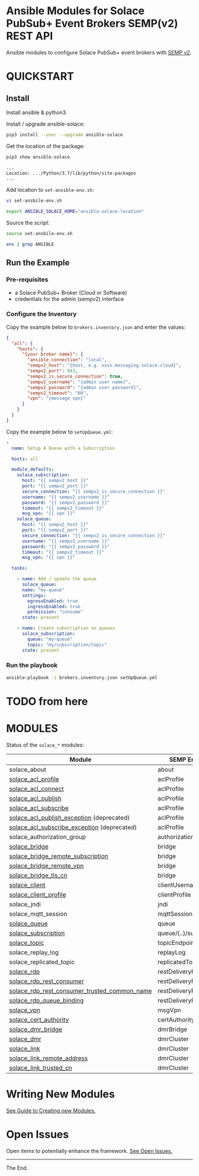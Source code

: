 # Ansible Modules for Solace PubSub+ Event Brokers SEMP(v2) REST API

Ansible modules to configure Solace PubSub+ event brokers with [SEMP v2](https://docs.solace.com/SEMP/Using-SEMP.htm).

# QUICKSTART

## Install

Install ansible & python3.

Install / upgrade ansible-solace:
````bash
pip3 install --user --upgrade ansible-solace
````
Get the location of the package:
````bash
pip3 show ansible-solace

...
Location: .../Python/3.7/lib/python/site-packages
...

````
Add location to `set-ansible-env.sh`:
````bash
vi set-ansbile-env.sh

export ANSIBLE_SOLACE_HOME="ansible-solace-location"

````

Source the script:
````bash
source set-ansbile-env.sh

env | grep ANSIBLE
````

## Run the Example

### Pre-requisites

* a Solace PubSub+ Broker (Cloud or Software)
* credentials for the admin (sempv2) interface

### Configure the Inventory

Copy the example below to `brokers.inventory.json` and enter the values:

````json
{
  "all": {
    "hosts": {
      "{your broker name}": {
        "ansible_connection": "local",
        "sempv2_host": "{host, e.g. xxxx.messaging.solace.cloud}",
        "sempv2_port": 943,
        "sempv2_is_secure_connection": true,
        "sempv2_username": "{admin user name}",
        "sempv2_password": "{admin user password}",
        "sempv2_timeout": "60",
        "vpn": "{message vpn}"
      }
    }
  }
}
````

Copy the example below to `setUpQueue.yml`:

````yaml
-
  name: Setup A Queue with a Subscription

  hosts: all

  module_defaults:
    solace_subscription:
      host: "{{ sempv2_host }}"
      port: "{{ sempv2_port }}"
      secure_connection: "{{ sempv2_is_secure_connection }}"
      username: "{{ sempv2_username }}"
      password: "{{ sempv2_password }}"
      timeout: "{{ sempv2_timeout }}"
      msg_vpn: "{{ vpn }}"
    solace_queue:
      host: "{{ sempv2_host }}"
      port: "{{ sempv2_port }}"
      secure_connection: "{{ sempv2_is_secure_connection }}"
      username: "{{ sempv2_username }}"
      password: "{{ sempv2_password }}"
      timeout: "{{ sempv2_timeout }}"
      msg_vpn: "{{ vpn }}"

  tasks:

    - name: Add / update the queue
      solace_queue:
      name: "my-queue"
      settings:
        egressEnabled: true
        ingressEnabled: true
        permission: "consume"
      state: present

    - name: Create subscription on queues
      solace_subscription:
        queue: "my-queue"
        topic: "my/subscription/topic"
      state: present

````
### Run the playbook

````bash
ansible-playbook -i brokers.inventory.json setUpQueue.yml
````

# TODO from here


# MODULES

Status of the `solace_*` modules:

| Module | SEMP Endpoint | Type | Status | Example |
| ------ | ------------- |:----:|:------:|:-------:|
| solace_about | about | Query | | |
| [solace_acl_profile](lib/ansible/modules/network/solace/solace_acl_profile.py) | aclProfile | Action | :sunny: | [:page_facing_up:](examples/solace_acl_profile.yml) |
| [solace_acl_connect](lib/ansible/modules/network/solace/solace_acl_connect.py) | aclProfile | Action | :sunny: | [:page_facing_up:](examples/solace_acl_profile.yml) |
| [solace_acl_publish](lib/ansible/modules/network/solace/solace_acl_publish.py) | aclProfile | Action | :sunny: | [:page_facing_up:](examples/solace_acl_profile.yml) |
| [solace_acl_subscribe](lib/ansible/modules/network/solace/solace_acl_subscribe.py) | aclProfile | Action | :sunny: | [:page_facing_up:](examples/solace_acl_profile.yml) |
| [solace_acl_publish_exception](lib/ansible/modules/network/solace/solace_acl_publish_exception.py) (deprecated) | aclProfile | Action | :sunny: |  |
| [solace_acl_subscribe_exception](lib/ansible/modules/network/solace/solace_acl_subscribe_exception.py) (deprecated) | aclProfile | Action | :sunny: |  |
| solace_authorization_group | authorizationGroup | Action | | |
| [solace_bridge](lib/ansible/modules/network/solace/solace_bridge.py) | bridge | Action | :sunny: | [:page_facing_up:](examples/solace_bridge.yml)|
| [solace_bridge_remote_subscription](lib/ansible/modules/network/solace/solace_bridge_remote_subscription.py) | bridge | Action | :sunny: | [:page_facing_up:](examples/solace_bridge.yml)|
| [solace_bridge_remote_vpn](lib/ansible/modules/network/solace/solace_bridge_remote_vpn.py) | bridge | Action | :sunny: | [:page_facing_up:](examples/solace_bridge.yml)|
| [solace_bridge_tls_cn](lib/ansible/modules/network/solace/solace_bridge_tls_cn.py) | bridge | Action | :sunny: | [:page_facing_up:](examples/solace_bridge.yml)|
| [solace_client](lib/ansible/modules/network/solace/solace_client.py) | clientUsername | Action | :sunny: | [:page_facing_up:](examples/solace_client.yml) |
| [solace_client_profile](lib/ansible/modules/network/solace/solace_client_profile.py) | clientProfile | Action | :sunny: | |
| solace_jndi | jndi | Action | | |
| solace_mqtt_session | mqttSession | Action | | |
| [solace_queue](lib/ansible/modules/network/solace/solace_queue.py) | queue | Action | :sunny: | [:page_facing_up:](examples/solace_queue.yml) [:page_facing_up:](examples/solace_queues_and_subscriptions.playbook.yml) |
| [solace_subscription](lib/ansible/modules/network/solace/solace_subscription.py) | queue/{..}/subscriptions | Action | :sunny: | [:page_facing_up:](examples/solace_queues_and_subscriptions.playbook.yml) |
| [solace_topic](lib/ansible/modules/network/solace/solace_topic.py) | topicEndpoint | Action | :sunny: | |
| solace_replay_log | replayLog | Action | | |
| solace_replicated_topic | replicatedTopic | Action | | |
| [solace_rdp](lib/ansible/modules/network/solace/solace_rdp.py) | restDeliveryPoint | Action | :sunny: | [:page_facing_up:](examples/solace_rdp.yml) |
| [solace_rdp_rest_consumer](lib/ansible/modules/network/solace/solace_rdp_rest_consumer.py) | restDeliveryPoint | Action | :sunny: | [:page_facing_up:](examples/solace_rdp.yml) |
| [solace_rdp_rest_consumer_trusted_common_name](lib/ansible/modules/network/solace/solace_rdp_rest_consumer_trusted_common_name.py) | restDeliveryPoint | Action | :sunny: |[:page_facing_up:](examples/solace_rdp.yml) |
| [solace_rdp_queue_binding](lib/ansible/modules/network/solace/solace_rdp_queue_binding.py) | restDeliveryPoint | Action | :sunny: | [:page_facing_up:](examples/solace_rdp.yml)|
| [solace_vpn](lib/ansible/modules/network/solace/solace_vpn.py) | msgVpn | Action | :sunny: | [:page_facing_up:](examples/solace_vpn.yml) |
| [solace_cert_authority](lib/ansible/modules/network/solace/solace_cert_authority.py) | certAuthority | Action | :sunny: | [:page_facing_up:](examples/solace_cert_authority.yml) |
| [solace_dmr_bridge](lib/ansible/modules/network/solace/solace_dmr_bridge.py) | dmrBridge | Action | :sunny: | [:page_facing_up:](examples/solace_dmr.yml) |
| [solace_dmr](lib/ansible/modules/network/solace/solace_dmr.py) | dmrCluster | Action | :sunny: | [:page_facing_up:](examples/solace_dmr.yml) |
| [solace_link](lib/ansible/modules/network/solace/solace_link.py) | dmrCluster | Action | :sunny: | [:page_facing_up:](examples/solace_dmr.yml) |
| [solace_link_remote_address](lib/ansible/modules/network/solace/solace_link_remote_address.py) | dmrCluster | Action | :sunny: | [:page_facing_up:](examples/solace_dmr.yml) |
| [solace_link_trusted_cn](lib/ansible/modules/network/solace/solace_link_trusted_cn.py) | dmrCluster | Action | :sunny: | [:page_facing_up:](examples/solace_dmr.yml) |

# Writing New Modules

[See Guide to Creating new Modules.](./GuideCreateModule.md)

# Open Issues

Open items to potentially enhance the framework.
[See Open Issues.](./OpenIssues.md)

---
The End.
